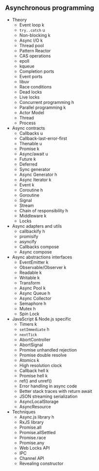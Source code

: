## Asynchronous programming

- Theory
  - Event loop k
  - `try..catch` u
  - Non-blocking k
  - Async I/O k
  - Thread pool
  - Pattern Reactor
  - CAS operations
  - epoll
  - kqueue
  - Completion ports
  - Event ports
  - libuv
  - Race conditions
  - Dead locks
  - Live locks
  - Concurrent programming h
  - Parallel programming k
  - Actor Model
  - Thread
  - Process
- Async contracts
  - Callbacks u
  - Callback-last-error-first
  - Thenable u
  - Promise k
  - Async/await u
  - Future k
  - Deferred
  - Sync generator
  - Async Generator h
  - Async Iterator k
  - Event k
  - Coroutine h
  - Goroutine
  - Signal
  - Stream
  - Chain of responsibility h
  - Middleware k
  - Locks
- Async adapters and utils
  - callbackify h
  - promisify
  - asyncify
  - Callbacks compose
  - Async compose
- Async abstractions interfaces
  - EventEmitter k
  - Observable/Observer k
  - Readable k
  - Writable k
  - Transform
  - Async Pool k
  - Async Queue h
  - Async Collector
  - Semaphore h
  - Mutex h
  - Spin Lock
- JavaScript & Node.js specific
  - Timers k
  - `setImmediate` h
  - `nextTick`
  - AbortController
  - AbortSignal
  - Promise unhandled rejection
  - Promise double resolve
  - Atomics k
  - High resolution clock
  - Callback hell k
  - Promise hell k
  - ref() and unref()
  - Error handling in async code
  - Better stack traces with return await
  - JSON streaming serialization
  - AsyncLocalStorage
  - AsyncResource
- Techniques
  - Async.js library h
  - RxJS library
  - Promise.all
  - Promise.allSettled
  - Promise.race
  - Promise.any
  - Web Locks API
  - IPC
  - Channel API
  - Revealing constructor
